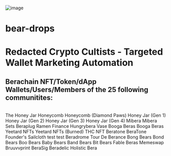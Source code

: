 ![image](https://github.com/user-attachments/assets/0971cd70-6b30-4353-be3f-4c1e00b93aab)

# bear-drops
# Redacted Crypto Cultists - Targeted Wallet Marketing Automation
## Berachain NFT/Token/dApp Wallets/Users/Members of the 25 following communitites:
<br>
The Honey Jar
Honeycomb
Honeycomb (Diamond Paws)
Honey Jar (Gen 1)
Honey Jar (Gen 2)
Honey Jar (Gen 3)
Honey Jar (Gen 4)
Mibera
Mibera Sets
Beraplug
Ramen Finance
Hungrybera
Vase Booga Beras
Booga Beras
Yeetard NFTs
Yeetard NFTs (Burned)
THC NFT
Beratone
BeraTone Founder's Sailcloth test test
Beradrome
Tour De Berance
Bong Bears
Bond Bears
Boo Bears
Baby Bears
Band Bears
Bit Bears
Fable Beras
Memeswap
Bruuvvprint
BeraSig
Beradelic
Holistic Bera
